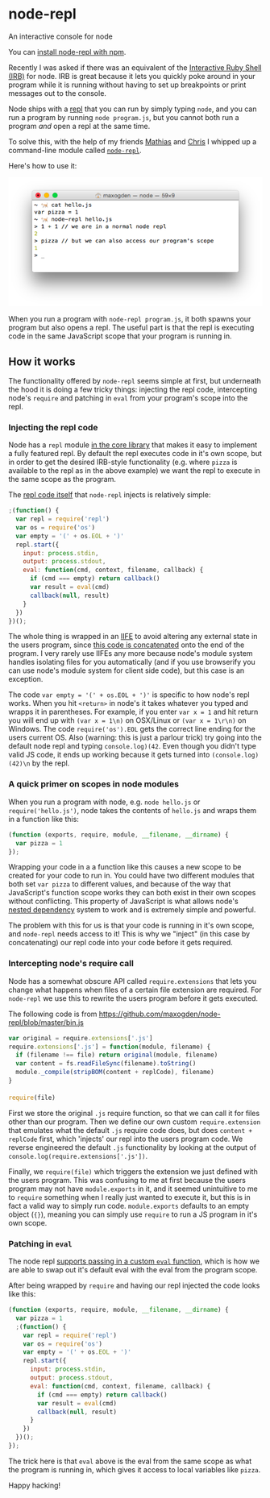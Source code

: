# node-repl

An interactive console for node

You can [install node-repl with npm](https://www.npmjs.com/package/node-repl#installation).

Recently I was asked if there was an equivalent of the [Interactive Ruby Shell (IRB)](http://en.wikipedia.org/wiki/Interactive_Ruby_Shell) for node. IRB is great because it lets you quickly poke around in your program while it is running without having to set up breakpoints or print messages out to the console.

Node ships with a [repl](http://en.wikipedia.org/wiki/Read%E2%80%93eval%E2%80%93print_loop) that you can run by simply typing `node`, and you can run a program by running `node program.js`, but you cannot both run a program *and* open a repl at the same time.

To solve this, with the help of my friends [Mathias](http://github.com/mafintosh) and [Chris](https://github.com/chrisdickinson) I whipped up a command-line module called [`node-repl`](http://npmjs.org/node-repl).

Here's how to use it:

![node-repl](media/node-repl.png)

When you run a program with `node-repl program.js`, it both spawns your program but also opens a repl. The useful part is that the repl is executing code in the same JavaScript scope that your program is running in.

## How it works

The functionality offered by `node-repl` seems simple at first, but underneath the hood it is doing a few tricky things: injecting the repl code, intercepting node's `require` and patching in `eval` from your program's scope into the repl.

### Injecting the repl code

Node has a `repl` module [in the core library](https://iojs.org/api/repl.html) that makes it easy to implement a fully featured repl. By default the repl executes code in it's own scope, but in order to get the desired IRB-style functionality (e.g. where `pizza` is available to the repl as in the above example) we want the repl to execute in the same scope as the program.

The [repl code itself](https://github.com/maxogden/node-repl/blob/master/repl.js) that `node-repl` injects is relatively simple:

```js
;(function() {
  var repl = require('repl')
  var os = require('os')
  var empty = '(' + os.EOL + ')'
  repl.start({
    input: process.stdin,
    output: process.stdout,
    eval: function(cmd, context, filename, callback) {
      if (cmd === empty) return callback()
      var result = eval(cmd)
      callback(null, result)
    }
  })
})();
```

The whole thing is wrapped in an [IIFE](http://en.wikipedia.org/wiki/Immediately-invoked_function_expression) to avoid altering any external state in the users program, since [this code is concatenated](https://github.com/maxogden/node-repl/blob/master/bin.js#L19) onto the end of the program. I very rarely use IIFEs any more because node's module system handles isolating files for you automatically (and if you use browserify you can use node's module system for client side code), but this case is an exception.

The code `var empty = '(' + os.EOL + ')'` is specific to how node's repl works. When you hit `<return>` in node's it takes whatever you typed and wrapps it in parentheses. For example, if you enter `var x = 1` and hit return you will end up with `(var x = 1\n)` on OSX/Linux or `(var x = 1\r\n)` on Windows. The code `require('os').EOL` gets the correct line ending for the users current OS. Also (warning: this is just a parlour trick) try going into the default node repl and typing `console.log)(42`. Even though you didn't type valid JS code, it ends up working because it gets turned into `(console.log)(42)\n` by the repl.

### A quick primer on scopes in node modules

When you run a program with node, e.g. `node hello.js` or `require('hello.js')`, node takes the contents of `hello.js` and wraps them in a function like this:

```js
(function (exports, require, module, __filename, __dirname) {
  var pizza = 1
});
```

Wrapping your code in a a function like this causes a new scope to be created for your code to run in. You could have two different modules that both set `var pizza` to different values, and because of the way that JavaScript's function scope works they can both exist in their own scopes without conflicting. This property of JavaScript is what allows node's [nested dependency](http://maxogden.com/nested-dependencies.html) system to work and is extremely simple and powerful.

The problem with this for us is that your code is running in it's own scope, and `node-repl` needs access to it! This is why we "inject" (in this case by concatenating) our repl code into your code before it gets required.

### Intercepting node's require call

Node has a somewhat obscure API called `require.extensions` that lets you change what happens when files of a certain file extension are required. For `node-repl` we use this to rewrite the users program before it gets executed.

The following code is from https://github.com/maxogden/node-repl/blob/master/bin.js

```js
var original = require.extensions['.js']
require.extensions['.js'] = function(module, filename) {
  if (filename !== file) return original(module, filename)
  var content = fs.readFileSync(filename).toString()
  module._compile(stripBOM(content + replCode), filename)
}

require(file)
```

First we store the original `.js` require function, so that we can call it for files other than our program. Then we define our own custom `require.extension` that emulates what the default `.js` require code does, but does `content + replCode` first, which 'injects' our repl into the users program code. We reverse engineered the default `.js` functionality by looking at the output of `console.log(require.extensions['.js'])`.

Finally, we `require(file)` which triggers the extension we just defined with the users program. This was confusing to me at first because the users program may not have `module.exports` in it, and it seemed unintuitive to me to `require` something when I really just wanted to execute it, but this is in fact a valid way to simply run code. `module.exports` defaults to an empty object (`{}`), meaning you can simply use `require` to run a JS program in it's own scope.

### Patching in `eval`

The node repl [supports passing in a custom `eval` function](https://iojs.org/api/repl.html#repl_repl_start_options), which is how we are able to swap out it's default eval with the eval from the program scope.

After being wrapped by `require` and having our repl injected the code looks like this:

```js
(function (exports, require, module, __filename, __dirname) {
  var pizza = 1
  ;(function() {
    var repl = require('repl')
    var os = require('os')
    var empty = '(' + os.EOL + ')'
    repl.start({
      input: process.stdin,
      output: process.stdout,
      eval: function(cmd, context, filename, callback) {
        if (cmd === empty) return callback()
        var result = eval(cmd)
        callback(null, result)
      }
    })
  })();
});
```

The trick here is that `eval` above is the eval from the same scope as what the program is running in, which gives it access to local variables like `pizza`.

Happy hacking!